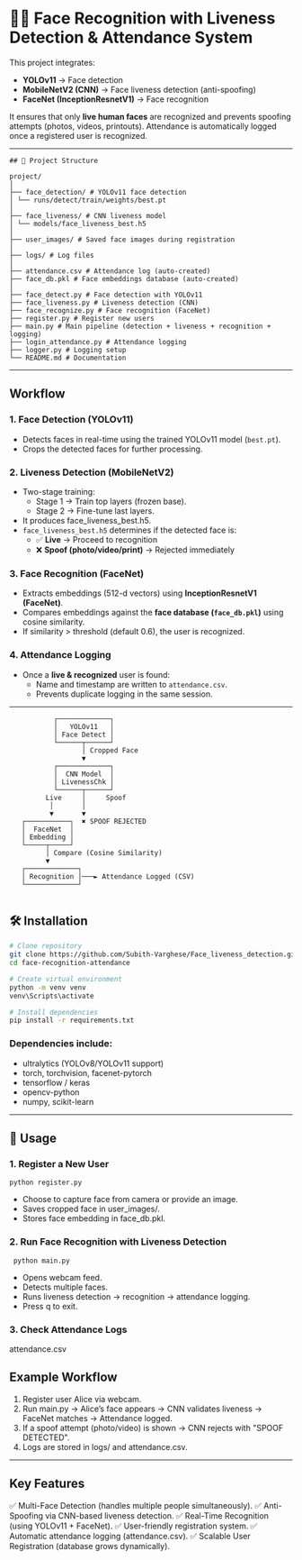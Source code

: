 # 🧑‍💻 Face Recognition with Liveness Detection & Attendance System

This project integrates:
- **YOLOv11** → Face detection  
- **MobileNetV2 (CNN)** → Face liveness detection (anti-spoofing)  
- **FaceNet (InceptionResnetV1)** → Face recognition    

It ensures that only **live human faces** are recognized and prevents spoofing attempts (photos, videos, printouts). Attendance is automatically logged once a registered user is recognized.

---
```
## 📂 Project Structure

project/
│
├── face_detection/ # YOLOv11 face detection
│ └── runs/detect/train/weights/best.pt
│
├── face_liveness/ # CNN liveness model
│ └── models/face_liveness_best.h5
│
├── user_images/ # Saved face images during registration
│
├── logs/ # Log files
│
├── attendance.csv # Attendance log (auto-created)
├── face_db.pkl # Face embeddings database (auto-created)
│
├── face_detect.py # Face detection with YOLOv11
├── face_liveness.py # Liveness detection (CNN)
├── face_recognize.py # Face recognition (FaceNet)
├── register.py # Register new users
├── main.py # Main pipeline (detection + liveness + recognition + logging)
├── login_attendance.py # Attendance logging
├── logger.py # Logging setup
└── README.md # Documentation
```

---

## Workflow

### 1. Face Detection (YOLOv11)
- Detects faces in real-time using the trained YOLOv11 model (`best.pt`).
- Crops the detected faces for further processing.

### 2. Liveness Detection (MobileNetV2)
- Two-stage training:
  - Stage 1 → Train top layers (frozen base).
  - Stage 2 → Fine-tune last layers.
- It produces face_liveness_best.h5.
- `face_liveness_best.h5` determines if the detected face is:
  - ✅ **Live** → Proceed to recognition  
  - ❌ **Spoof (photo/video/print)** → Rejected immediately  

### 3. **Face Recognition (FaceNet)**
- Extracts embeddings (512-d vectors) using **InceptionResnetV1 (FaceNet)**.
- Compares embeddings against the **face database (`face_db.pkl`)** using cosine similarity.
- If similarity > threshold (default 0.6), the user is recognized.

### 4. **Attendance Logging**
- Once a **live & recognized** user is found:
  - Name and timestamp are written to `attendance.csv`.
  - Prevents duplicate logging in the same session.

---

```
           ┌─────────────┐
           │   YOLOv11   │
           │ Face Detect │
           └──────┬──────┘
                  │ Cropped Face
                  ▼
           ┌─────────────┐
           │  CNN Model  │
           │ LivenessChk │
           └──────┬──────┘
         Live     │     Spoof
          │       │
          ▼       ▼
   ┌───────────┐  ✖ SPOOF REJECTED
   │  FaceNet  │
   │ Embedding │
   └─────┬─────┘
         │ Compare (Cosine Similarity)
         ▼
   ┌─────────────┐
   │ Recognition │───► Attendance Logged (CSV)
   └─────────────┘


```

## 🛠️ Installation

```bash
# Clone repository
git clone https://github.com/Subith-Varghese/Face_liveness_detection.git
cd face-recognition-attendance

# Create virtual environment
python -m venv venv
venv\Scripts\activate     

# Install dependencies
pip install -r requirements.txt
```

### Dependencies include:

- ultralytics (YOLOv8/YOLOv11 support)
- torch, torchvision, facenet-pytorch
- tensorflow / keras
- opencv-python
- numpy, scikit-learn

--- 
## 🚀 Usage
### 1. Register a New User

```python register.py```

- Choose to capture face from camera or provide an image.
- Saves cropped face in user_images/.
- Stores face embedding in face_db.pkl.

### 2. Run Face Recognition with Liveness Detection
``` python main.py```

- Opens webcam feed.
- Detects multiple faces.
- Runs liveness detection → recognition → attendance logging.
- Press q to exit.

### 3. Check Attendance Logs

attendance.csv

## Example Workflow

1. Register user Alice via webcam.
2. Run main.py → Alice’s face appears → CNN validates liveness → FaceNet matches → Attendance logged.
3. If a spoof attempt (photo/video) is shown → CNN rejects with "SPOOF DETECTED".
4. Logs are stored in logs/ and attendance.csv.

--- 
## Key Features

✅ Multi-Face Detection (handles multiple people simultaneously).
✅ Anti-Spoofing via CNN-based liveness detection.
✅ Real-Time Recognition (using YOLOv11 + FaceNet).
✅ User-friendly registration system.
✅ Automatic attendance logging (attendance.csv).
✅ Scalable User Registration (database grows dynamically).


